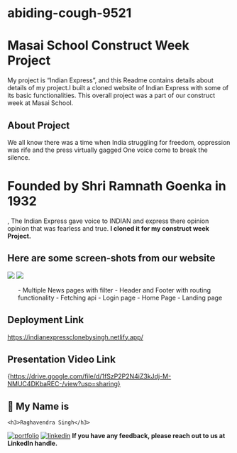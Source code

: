 # abiding-cough-9521
# Masai School Construct Week Project
My project is “Indian Express”, and this Readme contains details about details of my project.I built a cloned website of Indian Express with some of its basic functionalities. This overall project was a part of our construct week at Masai School.
## About Project
We all know there was a time when India struggling for freedom, oppression was rife and the press virtually gagged
One voice come to break the silence. <h1>Founded by Shri Ramnath Goenka in 1932</h1>, The Indian Express gave voice to INDIAN and express there opinion opinion that was fearless and true.
<b> I cloned it for my construct week Project. </b>

<h2>Here are some screen-shots from our website</h2>

<img src="pic(1).jpg"/>


<img src= "pic(2).jpg"/>
<ul>
- Multiple News pages with filter
- Header and Footer with routing functionality
- Fetching api
- Login page
- Home Page 
- Landing page
</ul>

## Deployment Link
https://indianexpressclonebysingh.netlify.app/
## Presentation Video Link
{https://drive.google.com/file/d/1fSzP2P2N4iZ3kJdj-M-NMUC4DKbaREC-/view?usp=sharing}
## 🔗 My Name is
    <h3>Raghavendra Singh</h3>
[![portfolio](https://img.shields.io/badge/my_portfolio-000?style=for-the-badge&logo=ko-fi&logoColor=white)](https://github.com/raghavendra7992)
[![linkedin](https://img.shields.io/badge/linkedin-0A66C2?style=for-the-badge&logo=linkedin&logoColor=white)](https://www.linkedin.com/in/raghavendra-singh-792716180/)
<b>If you have any feedback, please reach out to us at LinkedIn handle.</b>
